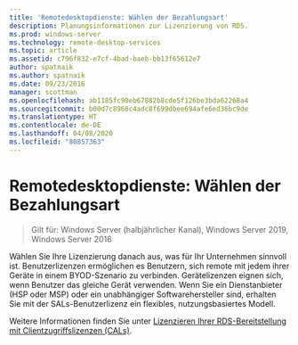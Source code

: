```yaml
---
title: 'Remotedesktopdienste: Wählen der Bezahlungsart'
description: Planungsinformationen zur Lizenzierung von RDS.
ms.prod: windows-server
ms.technology: remote-desktop-services
ms.topic: article
ms.assetid: c796f832-e7cf-4bad-baeb-bb13f65612e7
author: spatnaik
ms.author: spatnaik
ms.date: 09/23/2016
manager: scottman
ms.openlocfilehash: ab1185fc90eb67882b8cde5f126be3bda62268a4
ms.sourcegitcommit: b00d7c8968c4adc8f699dbee694afe6ed36bc9de
ms.translationtype: HT
ms.contentlocale: de-DE
ms.lasthandoff: 04/08/2020
ms.locfileid: "80857363"
---
```

# <a name="remote-desktop-services---choose-how-you-pay"></a>Remotedesktopdienste: Wählen der Bezahlungsart

>Gilt für: Windows Server (halbjährlicher Kanal), Windows Server 2019, Windows Server 2016

Wählen Sie Ihre Lizenzierung danach aus, was für Ihr Unternehmen sinnvoll ist. Benutzerlizenzen ermöglichen es Benutzern, sich remote mit jedem ihrer Geräte in einem BYOD-Szenario zu verbinden. Gerätelizenzen eignen sich, wenn Benutzer das gleiche Gerät verwenden. Wenn Sie ein Dienstanbieter (HSP oder MSP) oder ein unabhängiger Softwarehersteller sind, erhalten Sie mit der SALs-Benutzerlizenz ein flexibles, nutzungsbasiertes Modell.

Weitere Informationen finden Sie unter [Lizenzieren Ihrer RDS-Bereitstellung mit Clientzugriffslizenzen (CALs)](rds-client-access-license.md).

